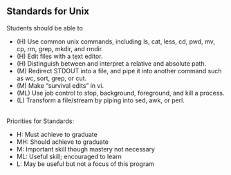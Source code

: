 ## Standards for Unix
Students should be able to
 * (H) Use common unix commands, including ls, cat, less, cd, pwd, mv, cp, rm, grep, mkdir, and rmdir.
 * (H) Edit files with a text editor.
 * (H) Distinguish between and interpret a relative and absolute path.
 * (M) Redirect STDOUT into a file, and pipe it into another command such as wc, sort, grep, or cut.
 * (M) Make “survival edits” in vi.
 * (ML) Use job control to stop, background, foreground, and kill a process.
 * (L) Transform a file/stream by piping into sed, awk, or perl.

<br/>Priorities for Standards:
 * H:  Must achieve to graduate
 * MH: Should achieve to graduate
 * M:  Important skill though mastery not necessary
 * ML: Useful skill; encouraged to learn
 * L:  May be useful but not a focus of this program
